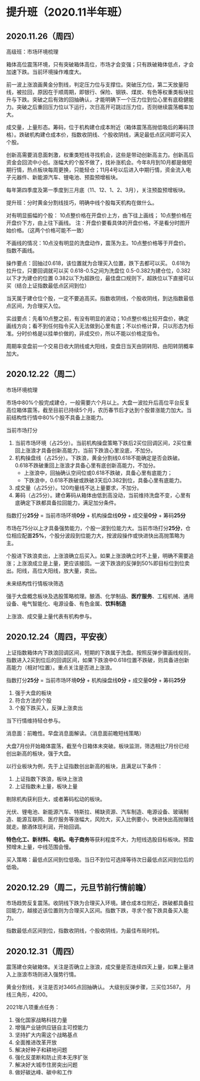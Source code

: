# 提升班（2020.11半年班）

## 2020.11.26（周四）

高级班：市场环境梳理

箱体高位震荡环境，只有突破箱体高位，市场才会变强；只有跌破箱体低点，才会加速下跌。当前环境操作难度大。

前一波上涨浪画黄金分割线，判定压力位与支撑位。突破压力位，第二天放量阳线，被拉回，原因在于顺周期，即银行、保险、钢铁、煤炭、有色等权重类板块拉升与下跌。突破之后有效的回抽确认，才能明确下一个压力位到位心里有底稳健能力。突破之后重回压力位以下运行，次日高开可跳过压力位，否则继续震荡概率加大。

成交量，上量形态。筹码，位于机构建仓成本附近（箱体震荡高抛低吸后的筹码顶格）。跌破机构建仓成本价，指数收阴线、个股收阴线，满足最低点区间即可买入个股。

创新高需要消息面刺激，权重类短线寻找机会，这些是带动创新高主力。创新高后资金会回流中小创。涨幅大的个股不做了，找补涨机会。今年8月到10月都是做短期行情，热点板块每周更换，只能轻仓；11月4号以后进入中期行情，资金流入电子元器件、新能源汽车、锂电池、预盈预增板块。

每年第四季度及第一季度到三月底（11、12、1、2、3月），关注预盈预增板块。

提升班：分时黄金分割线技巧，明确中线个股每天机构在做什么。

对有明显振幅的个股：
10点整价格在开盘价上方，由下往上画线；
10点整价格在开盘价下方，由上往下画线。
注：开盘价要看具体的开盘价格，不是看分时图开始价格。（这两个价格可能不一致）

不画线的情况：10点没有明显的洗盘动作，震荡为主。10点整价格等于开盘价。指数不画线。

操作要点：回抽过0.618，该位置就为合理买入位置，跌下去都可以买。
0.618为拉升位，只要回调就可以买
0.618-0.5之间为洗盘位
0.5-0.382为建仓位，0.382以下才为建仓的位置
0.382以下为超跌位，最佳盘口规则下，超跌位以下直接可以买（结合上证指数最低点区间到位）

当天属于建仓位个股，一定不要追高买。指数收阴线，个股收阴线，到达指数最低点区间，为合理买入位。

实战要点：先看10点整之前，有没有明显的波动；10点整价格比较开盘价，确定画线方向；看不到任何指令买入无法做到心里有底；不以价格计算，只以形态为标准。分时价格是以挂单价做的，非成交价，所以不能以价格定指令。

周期率变盘前一个交易日收大阴线或大阳线，变盘日当天由阴转阳、由阳转阴概率加大。

## 2020.12.22（周二）

市场环境梳理

市场中80%个股完成建仓，一般需要六个月以上。大盘一波拉升后高位平台反复高位箱体震荡，截至目前已持续5个月，农历春节后才达到个股普涨能力加大。当前结构性行情中80%个股不具备上涨能力。

当前市场打分

1. 当前市场环境（占25分）。当前机构操盘策略下跌后2买位回调区间，2买位重回上涨浪才具备创新高能力，当前下跌浪心里没底，不加分。
2. 机构操盘线（占25分）。下跌浪，黄金分割线0.618不能确定是否会跌破。0.618不跌破重回上涨浪才具备心里有底创新高能力，不加分。
   - 上涨浪中，回抽确认空间位或0.618不跌破，具备心里有底能力；
   - 下跌浪中，0.618不跌破或跌破3天后0.382到位，具备心里有底能力。
3. 成交量（占25分）。120均量线不达上量要求，不加分。
4. 筹码（占25分）。建仓筹码从箱体由低到高没动，当前维持洗盘不变，心里有底确定下跌都具备拉回能力，满足加分条件。

指数打分**25分** = 当前市场环境**0分** + 机构操盘线**0分** + 成交量**0分** + 筹码**25分**

市场在75分以上才具备强势能力，个股一波到位能力大。当前市场打分**25分**，仓位相应配置**25%**，个股分波段到位能力大，按波段操作或快进快出高抛策略为主。

个股进下跌浪卖出，上涨浪确立后买入。如果上涨浪确立时不上量，明确不需要追涨；上涨浪成立是上量，更应该接回。一波下跌浪的反弹到50%即目标位到位卖出。阳线，高位大阳线，放大量，卖出。

未来结构性行情板块筛选

强于大盘概念板块及选股策略梳理。酿酒、化学制品、**医疗服务**、工程机械、通用设备、电气智能化、电源设备、有色金属、**饮料制造**

上涨浪、成交量上量代表有机构参与。

## 2020.12.24（周四，平安夜）

上证指数箱体内下跌浪回调区间，短期的下跌属于洗盘。按照反弹步骤画线规则，指数进入2买到位后的回调区间，如果下跌浪中0.618位置不跌破，则具备进创新高能力（相对1位置）。重点关注是否进上涨浪。

指数打分**25分** = 当前市场环境**0分** + 机构操盘线**0分** + 成交量**0分** + 筹码**25分**

1. 强于大盘的板块
2. 符合方法的个股
3. 个股下跌买入，反弹上涨卖出

当下行情维持轻仓参与。

消息面：前瞻性。早盘消息面解读。（消息面前瞻短线策略）

大盘7月份开始箱体震荡，截至今日箱体未突破。板块监测，筛选相比7月份已经创出新高的板块，强于大盘。

以行业板块为例，先于上证指数创出新高的板块，且满足以下条件：

1. 上证指数下跌浪，板块上涨浪
2. 上证指数未上量，板块上量

剔除机构获利巨大，或者筹码松动的板块。

光伏、锂电池、新能源汽车、特斯拉、稀缺资源、汽车制造、电源设备、玻璃制造、能源互联网、医疗服务等涨幅大，风险大，买入比例要小，快进快出高抛赚钱就走。酿酒体现利润，开始回调。

**特色化工、新材料、电机、电子商务**等获利程度不大，为短线选股目标板块。预盈预增未上量，中线范围会慢。

买入策略：最低点区间到位低吸。当日不到位可选择等待次日最低点区间到位后的低吸。

## 2020.12.29（周二，元旦节前行情前瞻）

市场趋势反复震荡。收阴线下跌为合理买入环境。建仓成本位附近，跌破都具备拉回能力，越接近该位置则为合理买入区间。指数下跌，寻求个股下跌具备买入能力。

指数最低点区间到位，指数收阴线，个股收阴线，为最佳布局时机。

## 2020.12.31（周四）

震荡建仓突破箱体。关注是否确立上涨浪，成交量是否连续四天上量，如果上量进入上涨浪市场则进入强势行情。

黄金分割线，关注是否对3465点回抽确认。
大级别反弹步骤，三买位3587。
月线三角形，4200。

2021年八项重点任务：

1. 强化国家战略科技力量
2. 增强产业链供应链自主可控能力
3. 坚持扩大内需这个战略基点
4. 全面推进改革开放
5. 解决好种子和耕地问题
6. 强化反垄断和防止资本无序扩张
7. 解决好大城市住房突出问题
8. 做好碳达峰、碳中和工作
